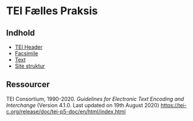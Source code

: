# TEI Fælles Praksis

## Indhold 

* [TEI Header](sections/tei-header.md)
* [Facsimile](sections/tei-facsimile.md)
* [Text](sections/tei-text.md)
* [Site struktur](sections/tei-site_struktur.md)

## Ressourcer 

TEI Consortium, 1990-2020. _Guidelines for Electronic Text Encoding and
Interchange_ (Version 4.1.0. Last updated on 19th August 2020)
https://tei-c.org/release/doc/tei-p5-doc/en/html/index.html
